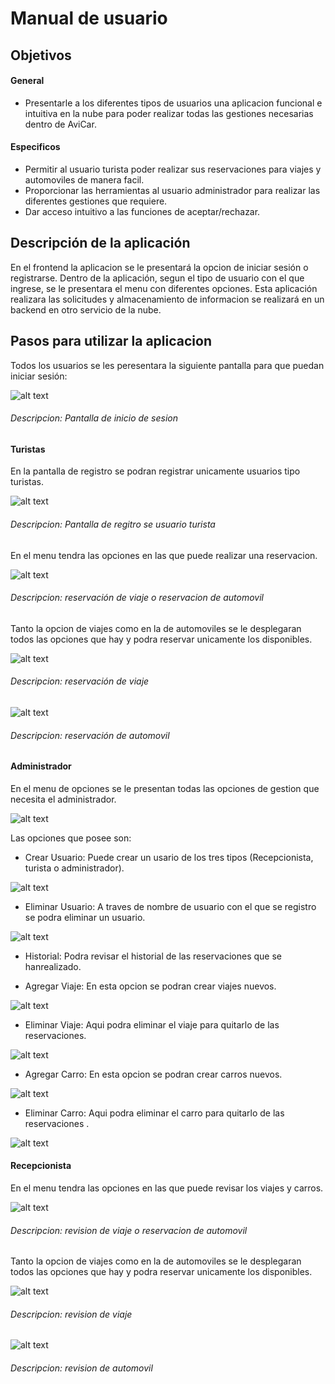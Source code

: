 # Manual de usuario
## Objetivos

#### General
- Presentarle a los diferentes tipos de usuarios una aplicacion funcional e intuitiva en la nube para poder realizar todas las gestiones necesarias dentro de AviCar.


#### Especificos

- Permitir al usuario turista poder realizar sus reservaciones para viajes y automoviles de manera facil.
- Proporcionar las herramientas al usuario administrador para realizar las diferentes gestiones que requiere.
- Dar acceso intuitivo a las funciones de aceptar/rechazar.

## Descripción de la aplicación

En el frontend la aplicacion se le presentará la opcion de iniciar sesión o registrarse. Dentro de la aplicación, segun el tipo de usuario con el que ingrese, se le presentara el menu con diferentes opciones. Esta aplicación realizara las solicitudes y almacenamiento de informacion se realizará en un backend en otro servicio de la nube.

## Pasos para utilizar la aplicacion

Todos los usuarios se les peresentara la siguiente pantalla para que puedan iniciar sesión:

![alt text](images/InicioSesion.png)


###### *Descripcion: Pantalla de inicio de sesion*

#### Turistas

En la pantalla de registro se podran registrar unicamente usuarios tipo turistas.

![alt text](images/RegistroUsuario.png)

###### *Descripcion: Pantalla de regitro se usuario turista*

En el menu tendra las opciones en las que puede realizar una reservacion.

![alt text](images/MenuUsu.png)

###### *Descripcion: reservación de viaje o reservacion de automovil*

Tanto la opcion de viajes como en la de automoviles se le desplegaran todos las opciones que hay y podra reservar unicamente los disponibles.

![alt text](images/ReservarViaje.png)

###### *Descripcion: reservación de viaje*

![alt text](images/ReservarAuto.png)

###### *Descripcion: reservación de automovil*

#### Administrador

En el menu de opciones se le presentan todas las opciones de gestion que necesita el administrador.

![alt text](images/MenuAdmin.png)

Las opciones que posee son:

- Crear Usuario: Puede crear un usario de los tres tipos (Recepcionista, turista o administrador).

![alt text](images/RegistroAdmin.png)

- Eliminar Usuario: A traves de nombre de usuario con el que se registro se podra eliminar un usuario.

![alt text](images/EliminarUsuario.png)

- Historial: Podra revisar el historial de las reservaciones que se hanrealizado.


- Agregar Viaje: En esta opcion se podran crear viajes nuevos.

![alt text](images/CrearViaje.png)

- Eliminar Viaje: Aqui podra eliminar el viaje para quitarlo de las reservaciones.

![alt text](images/ElminarViaje.png)

- Agregar Carro: En esta opcion se podran crear carros nuevos.

![alt text](images/AgregarCarro.png)

- Eliminar Carro: Aqui podra eliminar el carro para quitarlo de las reservaciones .

![alt text](images/EliminarCarro.png)

#### Recepcionista

En el menu tendra las opciones en las que puede revisar los viajes y carros.

![alt text](images/MenuRecep.png)

###### *Descripcion: revision de viaje o reservacion de automovil*

Tanto la opcion de viajes como en la de automoviles se le desplegaran todos las opciones que hay y podra reservar unicamente los disponibles.

![alt text](images/RevisarViaje.png)

###### *Descripcion: revision de viaje*

![alt text](images/RevisarCar.png)

###### *Descripcion: revision de automovil*







